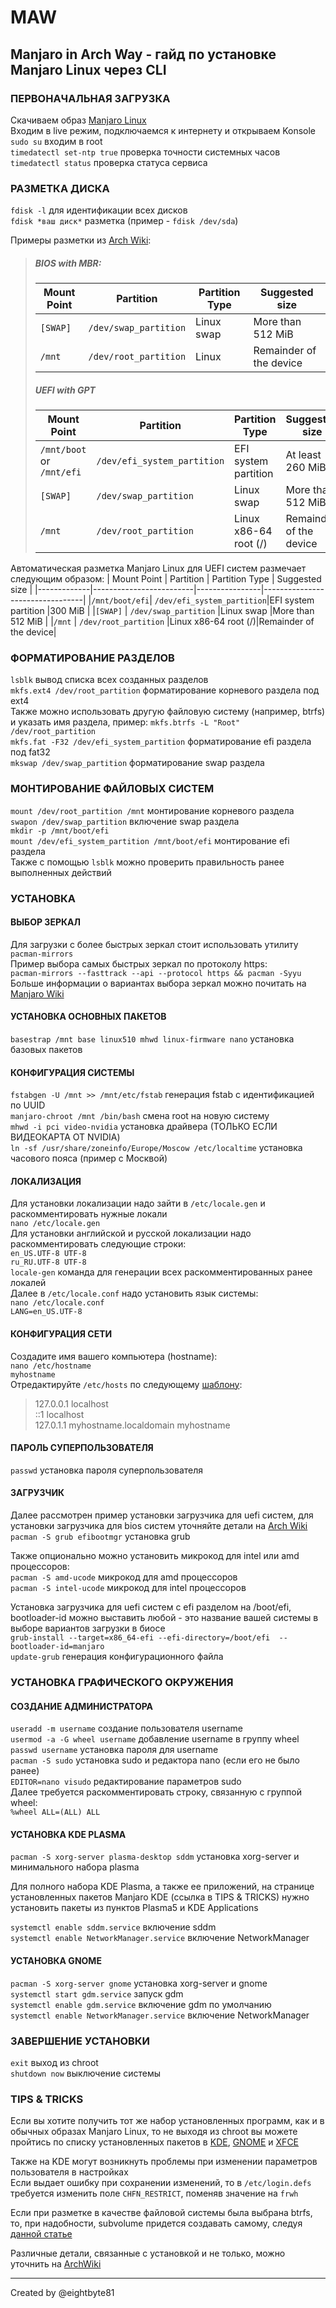 # MAW
Manjaro in Arch Way - гайд по установке Manjaro Linux через CLI
---
### ПЕРВОНАЧАЛЬНАЯ ЗАГРУЗКА
Скачиваем образ [Manjaro Linux](https://manjaro.org/download/)  
Входим в live режим, подключаемся к интернету и открываем Konsole  
`sudo su` входим в root  
`timedatectl set-ntp true` проверка точности системных часов  
`timedatectl status` проверка статуса сервиса  

### РАЗМЕТКА ДИСКА
`fdisk -l` для идентификации всех дисков  
`fdisk *ваш диск*` разметка (пример - `fdisk /dev/sda`)  

Примеры разметки из [Arch Wiki](https://wiki.archlinux.org/title/Installation_guide#Example_layouts):  
>##### BIOS with MBR:
>| Mount Point | Partition 		| Partition Type | Suggested size 	   |
>|-------------|-------------------------|----------------|-------------------------|
>|   `[SWAP]`  | `/dev/swap_partition`   |   Linux swap   | More than 512 MiB       |
>|   `/mnt`    | `/dev/root_partition`   |   Linux        | Remainder of the device |
>##### UEFI with GPT
>| Mount Point | Partition 		| Partition Type | Suggested size 	   |
>|-------------|-------------------------|----------------|-------------------------|
>|`/mnt/boot` or `/mnt/efi`|`/dev/efi_system_partition`|EFI system partition |At least 260 MiB |
>|`[SWAP]`  		  | `/dev/swap_partition`     |   Linux swap        |More than 512 MiB|
>|`/mnt`    		  | `/dev/root_partition`     |Linux x86-64 root (/)| Remainder of the device|

Автоматическая разметка Manjaro Linux для UEFI систем размечает следующим образом:
| Mount Point | Partition 		| Partition Type | Suggested size	           |
|-------------|-------------------------|----------------|---------------------------------|
|`/mnt/boot/efi`| `/dev/efi_system_partition`|EFI system partition |300 MiB                |
|`[SWAP]`       | `/dev/swap_partition`      |Linux swap           |More than 512 MiB      |
|`/mnt`         | `/dev/root_partition`      |Linux x86-64 root (/)|Remainder of the device|

### ФОРМАТИРОВАНИЕ РАЗДЕЛОВ
`lsblk` вывод списка всех созданных разделов  
`mkfs.ext4 /dev/root_partition` форматирование корневого раздела под ext4  
Также можно использовать другую файловую систему (например, btrfs) и указать имя раздела, пример: `mkfs.btrfs -L "Root" /dev/root_partition`  
`mkfs.fat -F32 /dev/efi_system_partition` форматирование efi раздела под fat32  
`mkswap /dev/swap_partition` форматирование swap раздела  

### МОНТИРОВАНИЕ ФАЙЛОВЫХ СИСТЕМ
`mount /dev/root_partition /mnt` монтирование корневого раздела  
`swapon /dev/swap_partition` включение swap раздела  
`mkdir -p /mnt/boot/efi`  
`mount /dev/efi_system_partition /mnt/boot/efi` монтирование efi раздела  
Также с помощью `lsblk` можно проверить правильность ранее выполненных действий  

### УСТАНОВКА
#### ВЫБОР ЗЕРКАЛ
Для загрузки с более быстрых зеркал стоит использовать утилиту `pacman-mirrors`  
Пример выбора самых быстрых зеркал по протоколу https:  
`pacman-mirrors --fasttrack --api --protocol https && pacman -Syyu`  
Больше информации о вариантах выбора зеркал можно почитать на [Manjaro Wiki](https://wiki.manjaro.org/index.php/Pacman-mirrors)  

#### УСТАНОВКА ОСНОВНЫХ ПАКЕТОВ
`basestrap /mnt base linux510 mhwd linux-firmware nano` установка базовых пакетов  

#### КОНФИГУРАЦИЯ СИСТЕМЫ
`fstabgen -U /mnt >> /mnt/etc/fstab` генерация fstab с идентификацией по UUID  
`manjaro-chroot /mnt /bin/bash` смена root на новую систему  
`mhwd -i pci video-nvidia` установка драйвера (ТОЛЬКО ЕСЛИ ВИДЕОКАРТА ОТ NVIDIA)  
`ln -sf /usr/share/zoneinfo/Europe/Moscow /etc/localtime` установка часового пояса (пример с Москвой)  

#### ЛОКАЛИЗАЦИЯ
Для установки локализации надо зайти в `/etc/locale.gen` и раскомментировать нужные локали  
`nano /etc/locale.gen`  
Для установки английской и русской локализации надо раскомментировать следующие строки:  
`en_US.UTF-8 UTF-8`  
`ru_RU.UTF-8 UTF-8`  
`locale-gen` команда для генерации всех раскомментированных ранее локалей  
Далее в `/etc/locale.conf` надо установить язык системы:  
`nano /etc/locale.conf`  
`LANG=en_US.UTF-8`  

#### КОНФИГУРАЦИЯ СЕТИ
Создадите имя вашего компьютера (hostname):  
`nano /etc/hostname`  
`myhostname`  
Отредактируйте `/etc/hosts`  по следующему [шаблону](https://wiki.archlinux.org/title/Installation_guide#Network_configuration):  
>127.0.0.1  localhost  
>::1        localhost  
>127.0.1.1  myhostname.localdomain  myhostname  

#### ПАРОЛЬ СУПЕРПОЛЬЗОВАТЕЛЯ
`passwd` установка пароля суперпользователя  

#### ЗАГРУЗЧИК
Далее рассмотрен пример установки загрузчика для uefi систем, для установки загрузчика для bios систем уточняйте детали на [Arch Wiki](https://wiki.archlinux.org/title/GRUB)  
`pacman -S grub efibootmgr` установка grub  

Также опционально можно установить микрокод для intel или amd процессоров:  
`pacman -S amd-ucode`  микрокод для amd процессоров  
`pacman -S intel-ucode`  микрокод для intel процессоров  

Установка загрузчика для uefi систем с efi разделом на /boot/efi, bootloader-id можно выставить любой - это название вашей системы в выборе вариантов загрузки в биосе  
`grub-install --target=x86_64-efi --efi-directory=/boot/efi  --bootloader-id=manjaro`  
`update-grub` генерация конфигурационного файла  

### УСТАНОВКА ГРАФИЧЕСКОГО ОКРУЖЕНИЯ
#### СОЗДАНИЕ АДМИНИСТРАТОРА
`useradd -m username` создание пользователя username  
`usermod -a -G wheel username` добавление username в группу wheel  
`passwd username` установка пароля для username  
`pacman -S sudo` установка sudo и редактора nano (если его не было ранее)  
`EDITOR=nano visudo` редактирование параметров sudo  
Далее требуется раскомментировать строку, связанную с группой wheel:  
`%wheel ALL=(ALL) ALL`  

#### УСТАНОВКА KDE PLASMA
`pacman -S xorg-server plasma-desktop sddm` установка xorg-server и минимального набора plasma  
  
Для полного набора KDE Plasma, а также ее приложений, на странице установленных пакетов Manjaro KDE (ссылка в TIPS & TRICKS) нужно установить пакеты из пунктов Plasma5 и KDE Applications  
  
`systemctl enable sddm.service` включение sddm  
`systemctl enable NetworkManager.service` включение NetworkManager  

#### УСТАНОВКА GNOME
`pacman -S xorg-server gnome` установка xorg-server и gnome  
`systemctl start gdm.service` запуск gdm  
`systemctl enable gdm.service` включение gdm по умолчанию  
`systemctl enable NetworkManager.service` включение NetworkManager  

### ЗАВЕРШЕНИЕ УСТАНОВКИ
`exit` выход из chroot  
`shutdown now` выключение системы  

### TIPS & TRICKS
Если вы хотите получить тот же набор установленных программ, как и в обычных образах Manjaro Linux, то не выходя из chroot вы можете пройтись по списку установленных пакетов в [KDE](https://gitlab.manjaro.org/profiles-and-settings/iso-profiles/-/blob/master/manjaro/kde/Packages-Desktop), [GNOME](https://gitlab.manjaro.org/profiles-and-settings/iso-profiles/-/blob/master/manjaro/gnome/Packages-Desktop) и [XFCE](https://gitlab.manjaro.org/profiles-and-settings/iso-profiles/-/blob/master/manjaro/xfce/Packages-Desktop)  

Также на KDE могут возникнуть проблемы при изменении параметров пользователя в настройках  
Если выдает ошибку при сохранении изменений, то в `/etc/login.defs` требуется изменить поле `CHFN_RESTRICT`, поменяв значение на `frwh`  

Если при разметке в качестве файловой системы была выбрана btrfs, то, при надобности, subvolume придется создавать самому, следуя [данной статье](https://wiki.archlinux.org/title/Btrfs#Subvolumes)  

Различные детали, связанные с установкой и не только, можно уточнить на [ArchWiki](https://wiki.archlinux.org/)  

---
Created by @eightbyte81
